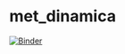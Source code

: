 # met_dinamica

[![Binder](https://mybinder.org/badge_logo.svg)](https://mybinder.org/v2/gh/th4n4tos88/met_dinamica.git/master)
